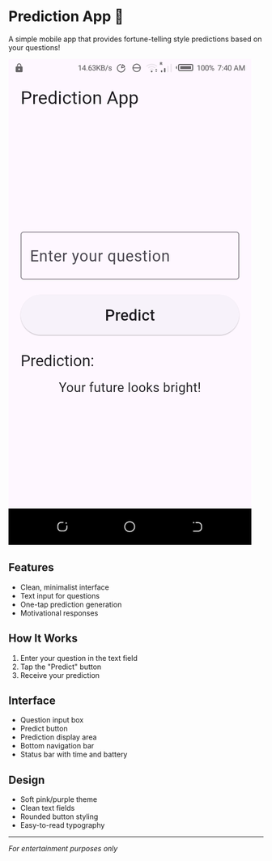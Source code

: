 # Prediction App 🔮

A simple mobile app that provides fortune-telling style predictions based on your questions!

![App Screenshot](flutter_01.png)

## Features
- Clean, minimalist interface 
- Text input for questions
- One-tap prediction generation
- Motivational responses

## How It Works
1. Enter your question in the text field
2. Tap the "Predict" button  
3. Receive your prediction

## Interface
- Question input box
- Predict button
- Prediction display area
- Bottom navigation bar
- Status bar with time and battery

## Design
- Soft pink/purple theme
- Clean text fields
- Rounded button styling
- Easy-to-read typography

---
*For entertainment purposes only*
